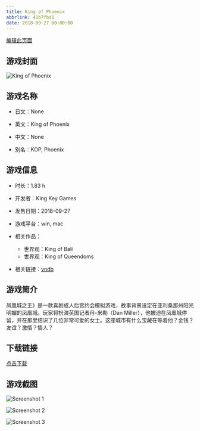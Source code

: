 ```yaml
---
title: King of Phoenix
abbrlink: 41b7fbd1
date: 2018-09-27 00:00:00
---
```

[编辑此页面](https://github.com/ACG-3/ADV3-source/blob/main/source/_posts/games/King%20of%20Phoenix.md)

## 游戏封面

![King of Phoenix](https://pan.timero.xyz/d/onedrive/img_lib_001/King%20of%20Phoenix_cover.avif)


## 游戏名称

- 日文：None
- 英文：King of Phoenix
- 中文：None

- 别名：KOP, Phoenix


## 游戏信息

- 时长：1.83 h
- 开发者：King Key Games
- 发售日期：2018-09-27
- 游戏平台：win, mac
- 相关作品：
   - 世界观：King of Bali
   - 世界观：King of Queendoms

- 相关链接：[vndb](https://vndb.org/v23350)


## 游戏简介

凤凰城之王》是一款喜剧成人后宫约会模拟游戏，故事背景设定在亚利桑那州阳光明媚的凤凰城。玩家将扮演英国记者丹-米勒（Dan Miller），他被迫在凤凰城停留，并在那里结识了几位非常可爱的女士。这座城市有什么宝藏在等着他？金钱？友谊？激情？情人？


## 下载链接

[点击下载](https://pan.timero.xyz/onedrive/adv_lib_001/King%20of%20Phoenix)


## 游戏截图


![Screenshot 1](https://pan.timero.xyz/d/onedrive/img_lib_001/King%20of%20Phoenix_Screenshot_1.avif)

![Screenshot 2](https://pan.timero.xyz/d/onedrive/img_lib_001/King%20of%20Phoenix_Screenshot_2.avif)

![Screenshot 3](https://pan.timero.xyz/d/onedrive/img_lib_001/King%20of%20Phoenix_Screenshot_3.avif)

